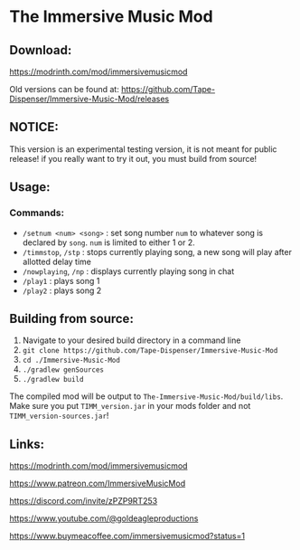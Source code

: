 # The Immersive Music Mod

## Download:
https://modrinth.com/mod/immersivemusicmod

Old versions can be found at:
https://github.com/Tape-Dispenser/Immersive-Music-Mod/releases

## NOTICE:
This version is an experimental testing version, it is not meant for public release!
if you really want to try it out, you must build from source!

## Usage:
### Commands:
* `/setnum <num> <song>` : set song number `num` to whatever song is declared by `song`. `num` is limited to either 1 or 2.
* `/timmstop`, `/stp` : stops currently playing song, a new song will play after allotted delay time
* `/nowplaying`, `/np` : displays currently playing song in chat
* `/play1` : plays song 1
* `/play2` : plays song 2

## Building from source:
1. Navigate to your desired build directory in a command line
2. `git clone https://github.com/Tape-Dispenser/Immersive-Music-Mod`
3. `cd ./Immersive-Music-Mod`
4. `./gradlew genSources`
5. `./gradlew build`

The compiled mod will be output to `The-Immersive-Music-Mod/build/libs`.
Make sure you put `TIMM_version.jar` in your mods folder and not `TIMM_version-sources.jar`!

## Links:
https://modrinth.com/mod/immersivemusicmod

https://www.patreon.com/ImmersiveMusicMod

https://discord.com/invite/zPZP9RT253

https://www.youtube.com/@goldeagleproductions

https://www.buymeacoffee.com/immersivemusicmod?status=1
